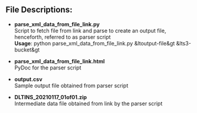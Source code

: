 ## File Descriptions:
- **parse_xml_data_from_file_link.py**\
   Script to fetch file from link and parse to create an output file, 
   henceforth, referred to as parser script\
   **Usage**: python parse_xml_data_from_file_link.py &ltoutput-file&gt &lts3-bucket&gt

- **parse_xml_data_from_file_link.html**\
   PyDoc for the parser script 

- **output.csv**\
   Sample output file obtained from parser script 

- **DLTINS_20210117_01of01.zip**\
   Intermediate data file obtained from link by the parser script